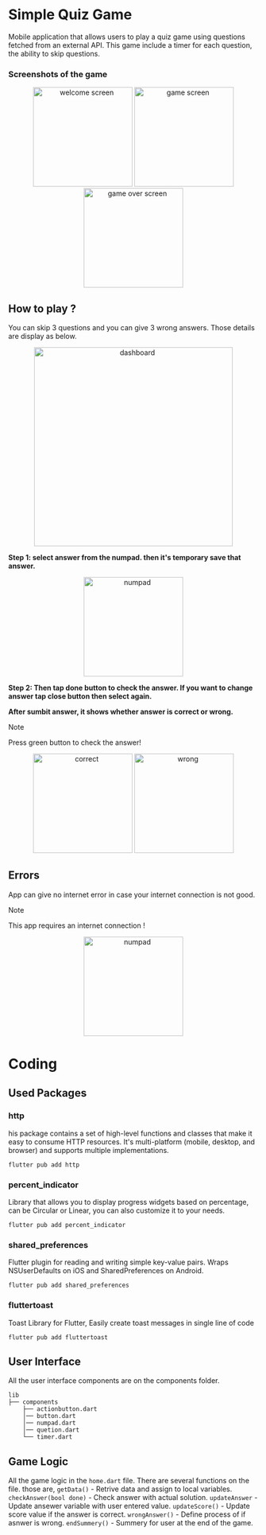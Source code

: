 # Simple Quiz Game

Mobile application that allows users to play a quiz game using questions fetched from an external API. This game  include a timer for each question, the ability to skip questions.
### Screenshots of the game

<p align="center">
  <img src="https://github.com/Kawyanethma/quizApp/assets/92635894/f633504f-e255-4fad-b851-5466ac27d58d" alt="welcome screen" width="200">
  <img src="https://github.com/Kawyanethma/quizApp/assets/92635894/3caa0bc0-0654-4538-9b48-f8a3a8b6e2f9" alt="game screen" width="200">
  <img src="https://github.com/Kawyanethma/quizApp/assets/92635894/71fe0ccd-20e5-43b9-a444-312071e1e71f" alt="game over screen" width="200">
 <p/>

## How to play ?
You can skip 3 questions and you can give 3 wrong answers. Those details are display as below.
<p align="center">
<img src="https://github.com/Kawyanethma/quizApp/assets/92635894/b5bcfb14-7ecf-4bd4-bd0d-2f82e89d6b1d" alt="dashboard" width="400">
 <p/>

**Step 1: select answer from the numpad. then it's temporary save that answer.**
<p align="center">
  <img src="https://github.com/Kawyanethma/quizApp/assets/92635894/a238b043-71b0-43b2-af3a-765b1142f0a5" alt="numpad" width="200">
 <p/>

**Step 2: Then tap done button to check the answer. If you want to change answer tap close button then select again.**

**After sumbit answer, it shows whether answer is correct or wrong.**
> [!NOTE]
> Press green button to check the answer!

<p align="center">
  <img src="https://github.com/Kawyanethma/quizApp/assets/92635894/28026453-83d2-498f-998a-97f61ae47812" alt="correct" width="200">
  <img src="https://github.com/Kawyanethma/quizApp/assets/92635894/9d4db381-4b77-496d-922c-0510fcdc4ab4" alt="wrong" width="200">
 <p/>

## Errors
App can give no internet error in case your internet connection is not good.
> [!NOTE]
> This app requires an internet connection !

<p align="center">
  <img src="https://github.com/Kawyanethma/quizApp/assets/92635894/df78dcca-c43f-4845-ad86-8f1ff5ffb3af" alt="numpad" width="200">
 <p/>

# Coding 
## Used Packages
### http
his package contains a set of high-level functions and classes that make it easy to consume HTTP resources. It's multi-platform (mobile, desktop, and browser) and supports multiple implementations.
```
flutter pub add http
```
### percent_indicator
Library that allows you to display progress widgets based on percentage, can be Circular or Linear, you can also customize it to your needs.
```
flutter pub add percent_indicator
```
### shared_preferences
Flutter plugin for reading and writing simple key-value pairs. Wraps NSUserDefaults on iOS and SharedPreferences on Android.
```
flutter pub add shared_preferences
```
### fluttertoast
Toast Library for Flutter, Easily create toast messages in single line of code
```
flutter pub add fluttertoast
```

## User Interface
All the user interface components are on the components folder.
```
lib
├── components
    ├── actionbutton.dart
    │── button.dart
    │── numpad.dart
    │── quetion.dart
    └── timer.dart
```
## Game Logic
All the game logic in the `home.dart` file. There are several functions on the file. those are,
  `getData()` - Retrive data and assign to local variables.
  `checkAnswer(bool done)` - Check answer with actual solution.
  `updateAnswer` - Update ansewer variable with user entered value.
  `updateScore()` - Update score value if the answer is correct.
  `wrongAnswer()` - Define process of if asnwer is wrong.
  `endSummery()` -  Summery for user at the end of the game.
